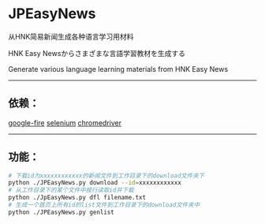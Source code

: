 # JPEasyNews

从HNK简易新闻生成各种语言学习用材料

HNK Easy Newsからさまざまな言語学習教材を生成する

Generate various language learning materials from HNK Easy News

------
## 依赖：
[google-fire](https://github.com/google/python-fire)
[selenium](https://selenium.dev/)
[chromedriver](https://chromedriver.chromium.org/)

------
## 功能：

```bash
# 下载id为xxxxxxxxxxxx的新闻文件到工作目录下的download文件夹下
python ./JPEasyNews.py download --id=xxxxxxxxxxxx
# 从工作目录下的某个文件中按行读取id并下载
python ./JpEasyNews.py dfl filename.txt
# 生成一个首页上所有id的list文件到工作目录下的download文件夹中
python ./JPEasyNews.py genlist
```
